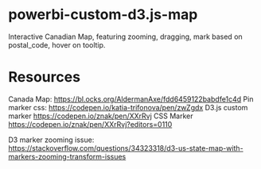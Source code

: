 # powerbi-custom-d3.js-map
Interactive Canadian Map, featuring zooming, dragging, mark based on postal_code, hover on tooltip.



# Resources

Canada Map: https://bl.ocks.org/AldermanAxe/fdd6459122babdfe1c4d
Pin marker css: https://codepen.io/katia-trifonova/pen/zwZgdx
D3.js custom  marker https://codepen.io/znak/pen/XXrRvj
CSS Marker https://codepen.io/znak/pen/XXrRvj?editors=0110


D3 marker zooming issue: https://stackoverflow.com/questions/34323318/d3-us-state-map-with-markers-zooming-transform-issues
